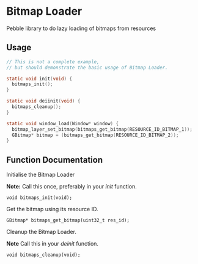 # Bitmap Loader

Pebble library to do lazy loading of bitmaps from resources

## Usage

````c
// This is not a complete example,
// but should demonstrate the basic usage of Bitmap Loader.

static void init(void) {
  bitmaps_init();
}

static void deiinit(void) {
  bitmaps_cleanup();
}

static void window_load(Window* window) {
  bitmap_layer_set_bitmap(bitmaps_get_bitmap(RESOURCE_ID_BITMAP_1));
  GBitmap* bitmap = (bitmaps_get_bitmap(RESOURCE_ID_BITMAP_2));
}
````

## Function Documentation

Initialise the Bitmap Loader

**Note:** Call this once, preferably in your *init* function.

    void bitmaps_init(void);

Get the bitmap using its resource ID.

    GBitmap* bitmaps_get_bitmap(uint32_t res_id);

Cleanup the Bitmap Loader.

**Note** Call this in your *deinit* function.

    void bitmaps_cleanup(void);
